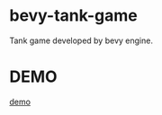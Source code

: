 # bevy-tank-game
Tank game developed by bevy engine.

# DEMO

[demo](https://bevy-tank-game.pages.dev/)